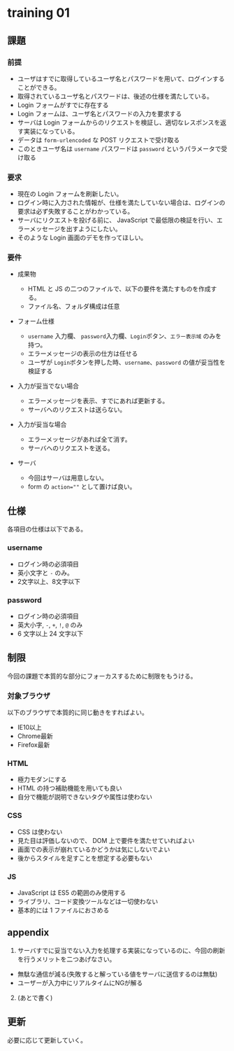 # training 01

## 課題

### 前提

- ユーザはすでに取得しているユーザ名とパスワードを用いて、ログインすることができる。
- 取得されているユーザ名とパスワードは、後述の仕様を満たしている。
- Login フォームがすでに存在する
- Login フォームは、ユーザ名とパスワードの入力を要求する
- サーバは Login フォームからのリクエストを検証し、適切なレスポンスを返す実装になっている。
 - データは `form-urlencoded` な POST リクエストで受け取る
 - このときユーザ名は `username` パスワードは `password` というパラメータで受け取る

### 要求

- 現在の Login フォームを刷新したい。
- ログイン時に入力された情報が、仕様を満たしていない場合は、ログインの要求は必ず失敗することがわかっている。
- サーバにリクエストを投げる前に、 JavaScript で最低限の検証を行い、エラーメッセージを出すようにしたい。
- そのような Login 画面のデモを作ってほしい。


### 要件

- 成果物
  - HTML と JS の二つのファイルで、以下の要件を満たすものを作成する。
  - ファイル名、フォルダ構成は任意

- フォーム仕様
  - `username` 入力欄、 `password`入力欄、`Login`ボタン、`エラー表示域` のみを持つ。
  - エラーメッセージの表示の仕方は任せる
  - ユーザが `Login`ボタンを押した時、`username`、`password` の値が妥当性を検証する

- 入力が妥当でない場合
  - エラーメッセージを表示、すでにあれば更新する。
  - サーバへのリクエストは送らない。

- 入力が妥当な場合
  - エラーメッセージがあれば全て消す。
  - サーバへのリクエストを送る。

- サーバ
  - 今回はサーバは用意しない。
  - form の `action=""` として置けば良い。


## 仕様

各項目の仕様は以下である。

### username

- ログイン時の必須項目
- 英小文字と `-` のみ。
- 2文字以上、8文字以下


### password

- ログイン時の必須項目
- 英大小字, `-`, `+`, `!`, `@` のみ
- 6 文字以上 24 文字以下


## 制限

今回の課題で本質的な部分にフォーカスするために制限をもうける。

### 対象ブラウザ

以下のブラウザで本質的に同じ動きをすればよい。

- IE10以上
- Chrome最新
- Firefox最新


### HTML

- 極力モダンにする
- HTML の持つ補助機能を用いても良い
- 自分で機能が説明できないタグや属性は使わない


### CSS

- CSS は使わない
- 見た目は評価しないので、 DOM 上で要件を満たせていればよい
- 画面での表示が崩れているかどうかは気にしないでよい
- 後からスタイルを足すことを想定する必要もない


### JS

- JavaScript は ES5 の範囲のみ使用する
- ライブラリ、コード変換ツールなどは一切使わない
- 基本的には 1 ファイルにおさめる


## appendix

1. サーバすでに妥当でない入力を処理する実装になっているのに、今回の刷新を行うメリットを二つあげなさい。
 - 無駄な通信が減る(失敗すると解っている値をサーバに送信するのは無駄)
 - ユーザーが入力中にリアルタイムにNGが解る
2. (あとで書く)


## 更新

必要に応じて更新していく。
